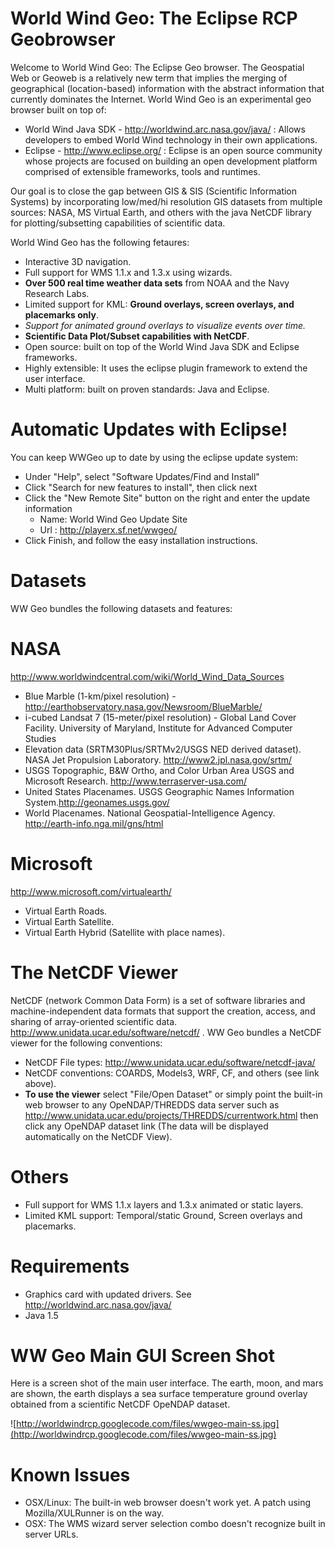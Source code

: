 # World Wind Geo: The Eclipse RCP Geobrowser #
Welcome to World Wind Geo: The Eclipse Geo browser. The Geospatial Web or Geoweb is a relatively new term that implies the merging of geographical (location-based) information with the abstract information that currently dominates the Internet. World Wind Geo is an experimental geo browser built on top of:

  * World Wind Java SDK - http://worldwind.arc.nasa.gov/java/ : Allows developers to embed World Wind technology in their own applications.
  * Eclipse - http://www.eclipse.org/ : Eclipse is an open source community whose projects are focused on building an open development platform comprised of extensible frameworks, tools and runtimes.

Our goal is to close the gap between GIS & SIS (Scientific Information Systems) by incorporating low/med/hi resolution GIS datasets from multiple sources: NASA, MS Virtual Earth, and others with the java NetCDF library for plotting/subsetting capabilities of scientific data.

World Wind Geo has the following fetaures:

  * Interactive 3D navigation.
  * Full support for WMS 1.1.x and 1.3.x using wizards.
  * **Over 500 real time weather data sets** from NOAA and the Navy Research Labs.
  * Limited support for KML: **Ground overlays, screen overlays, and placemarks only**.
  * _Support for animated ground overlays to visualize events over time._
  * **Scientific Data Plot/Subset capabilities with NetCDF**.
  * Open source: built on top of the World Wind Java SDK and Eclipse frameworks.
  * Highly extensible: It uses the eclipse plugin framework to extend the user interface.
  * Multi platform: built on proven standards: Java and Eclipse.

# Automatic Updates with Eclipse! #

You can keep WWGeo up to date by using the eclipse update system:

  * Under "Help", select "Software Updates/Find and Install"
  * Click "Search for new features to install", then click next
  * Click the "New Remote Site" button on the right and enter the update information
    * Name: World Wind Geo Update Site
    * Url : http://playerx.sf.net/wwgeo/
  * Click Finish, and follow the easy installation instructions.

# Datasets #
WW Geo bundles the following datasets and features:
# NASA #
http://www.worldwindcentral.com/wiki/World_Wind_Data_Sources

  * Blue Marble (1-km/pixel resolution) - http://earthobservatory.nasa.gov/Newsroom/BlueMarble/
  * i-cubed Landsat 7 (15-meter/pixel resolution) - Global Land Cover Facility. University of Maryland, Institute for Advanced Computer Studies
  * Elevation data (SRTM30Plus/SRTMv2/USGS NED derived dataset). NASA Jet Propulsion Laboratory. http://www2.jpl.nasa.gov/srtm/
  * USGS Topographic, B&W Ortho, and Color Urban Area USGS and Microsoft Research. http://www.terraserver-usa.com/
  * United States Placenames. USGS Geographic Names Information System.http://geonames.usgs.gov/
  * World Placenames. National Geospatial-Intelligence Agency. http://earth-info.nga.mil/gns/html

# Microsoft #
http://www.microsoft.com/virtualearth/
  * Virtual Earth Roads.
  * Virtual Earth Satellite.
  * Virtual Earth Hybrid (Satellite with place names).

# The NetCDF Viewer #
NetCDF (network Common Data Form) is a set of software libraries and machine-independent data formats that support the creation, access, and sharing of array-oriented scientific data. http://www.unidata.ucar.edu/software/netcdf/ . WW Geo bundles a NetCDF viewer for the following conventions:

  * NetCDF File types: http://www.unidata.ucar.edu/software/netcdf-java/
  * NetCDF conventions: COARDS, Models3, WRF, CF, and others (see link above).
  * **To use the viewer** select "File/Open Dataset" or simply point the built-in web browser to any OpeNDAP/THREDDS data server such as http://www.unidata.ucar.edu/projects/THREDDS/currentwork.html then click any OpeNDAP dataset link (The data will be displayed automatically on the NetCDF View).

# Others #
  * Full support for WMS 1.1.x layers and 1.3.x animated or static layers.
  * Limited KML support: Temporal/static Ground, Screen overlays and placemarks.


# Requirements #
  * Graphics card with updated drivers. See http://worldwind.arc.nasa.gov/java/
  * Java 1.5

# WW Geo Main GUI Screen Shot #

Here is a screen shot of the main user interface. The earth, moon, and mars are shown, the earth displays a sea surface temperature ground overlay  obtained from a scientific NetCDF OpeNDAP dataset.

![http://worldwindrcp.googlecode.com/files/wwgeo-main-ss.jpg](http://worldwindrcp.googlecode.com/files/wwgeo-main-ss.jpg)


# Known Issues #
  * OSX/Linux: The built-in web browser doesn't work yet. A patch using Mozilla/XULRunner is on the way.
  * OSX: The WMS wizard server selection combo doesn't recognize built in server URLs.